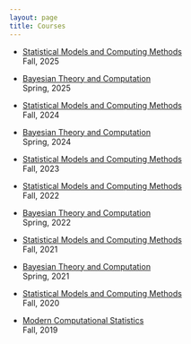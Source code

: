 ```yaml
---
layout: page
title: Courses
---
```


- [Statistical Models and Computing Methods]({{sites.baseurl}}/courses/smcm-f25.html)   
Fall, 2025

- [Bayesian Theory and Computation]({{sites.baseurl}}/courses/btc-s25.html)  
Spring, 2025

- [Statistical Models and Computing Methods]({{sites.baseurl}}/courses/smcm-f24.html)   
Fall, 2024

- [Bayesian Theory and Computation]({{sites.baseurl}}/courses/btc-s24.html)  
Spring, 2024

- [Statistical Models and Computing Methods]({{sites.baseurl}}/courses/smcm-f23.html)  
Fall, 2023

- [Statistical Models and Computing Methods]({{sites.baseurl}}/courses/smcm-f22.html)  
Fall, 2022

- [Bayesian Theory and Computation]({{sites.baseurl}}/courses/btc-s22.html)  
Spring, 2022

- [Statistical Models and Computing Methods]({{sites.baseurl}}/courses/smcm-f21.html)  
Fall, 2021

- [Bayesian Theory and Computation]({{sites.baseurl}}/courses/btc-s21.html)  
Spring, 2021

- [Statistical Models and Computing Methods]({{sites.baseurl}}/courses/smcm-f20.html)  
Fall, 2020

- [Modern Computational Statistics]({{sites.baseurl}}/courses/mcs-f19.html)  
Fall, 2019
